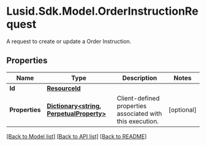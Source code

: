 # Lusid.Sdk.Model.OrderInstructionRequest
A request to create or update a Order Instruction.

## Properties

Name | Type | Description | Notes
------------ | ------------- | ------------- | -------------
**Id** | [**ResourceId**](ResourceId.md) |  | 
**Properties** | [**Dictionary&lt;string, PerpetualProperty&gt;**](PerpetualProperty.md) | Client-defined properties associated with this execution. | [optional] 

[[Back to Model list]](../README.md#documentation-for-models) [[Back to API list]](../README.md#documentation-for-api-endpoints) [[Back to README]](../README.md)

